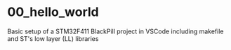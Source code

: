 # 00_hello_world
Basic setup of a STM32F411 BlackPill project in VSCode including makefile and ST's low layer (LL) libraries
